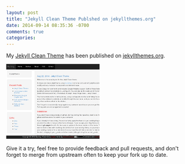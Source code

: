 ```yaml
---
layout: post
title: "Jekyll Clean Theme Publshed on jekyllthemes.org"
date: 2014-09-14 08:35:36 -0700
comments: true
categories:
---
```


My [Jekyll Clean Theme](https://github.com/scotte/jekyll-clean) has been published
on [jekyllthemes.org](http://jekyllthemes.org).

![jekyll-clean](/images/jekyll-clean.png)

Give it a try, feel free to provide feedback and pull requests, and don't forget to
merge from upstream often to keep your fork up to date.
